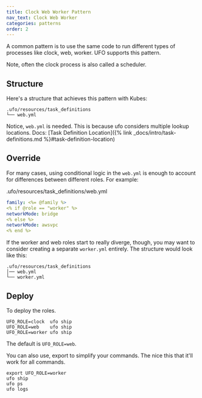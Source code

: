 ```yaml
---
title: Clock Web Worker Pattern
nav_text: Clock Web Worker
categories: patterns
order: 2
---
```


A common pattern is to use the same code to run different types of processes like clock, web, worker. UFO supports this pattern.

Note, often the clock process is also called a scheduler.

## Structure

Here's a structure that achieves this pattern with Kubes:

    .ufo/resources/task_definitions
    └── web.yml

Notice, `web.yml` is needed. This is because ufo considers multiple lookup locations. Docs: [Task Definition Location]({% link _docs/intro/task-definitions.md %}#task-definition-location)

## Override

For many cases, using conditional logic in the `web.yml` is enough to account for differences between different roles. For example:

.ufo/resources/task_definitions/web.yml

```yaml
family: <%= @family %>
<% if @role == "worker" %>
networkMode: bridge
<% else %>
networkMode: awsvpc
<% end %>
```

If the worker and web roles start to really diverge, though, you may want to consider creating a separate `worker.yml` entirely. The structure would look like this:

    .ufo/resources/task_definitions
    │── web.yml
    └── worker.yml

## Deploy

To deploy the roles.

    UFO_ROLE=clock  ufo ship
    UFO_ROLE=web    ufo ship
    UFO_ROLE=worker ufo ship

The default is `UFO_ROLE=web`.

You can also use, export to simplify your commands. The nice this that it'll work for all commands.

    export UFO_ROLE=worker
    ufo ship
    ufo ps
    ufo logs